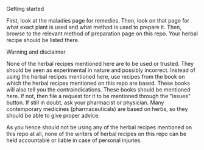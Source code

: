 Getting started

First, look at the maladies page for remedies.
Then, look on that page for what exact plant is used and what method is used to prepare it.
Then, browse to the relevant method of preparation page on this repo.
Your herbal recipe should be listed there.

Warning and disclaimer

None of the herbal recipes mentioned here are to be used or trusted.
They should be seen as experimental in nature and possibly incorrect.
Instead of using the herbal recipes mentioned here, use recipes from the book on which the herbal recipes mentioned on this repo are based.
These books will also tell you the contraindications.
These books should be mentioned here. If not, then file a request for it to be mentioned through the "issues" button.
If still in doubt, ask your pharmacist or physician. Many contemporary medicines (pharmaceuticals) are based on herbs, so they should be able to give proper advice.

As you hence should not be using any of the herbal recipes mentioned on this repo at all, 
none of the writers of herbal recipes on this repo can be held accountable or liable in case of personal injuries.
